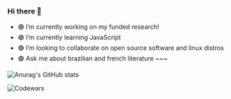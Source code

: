 ### Hi there 👋

- 🟣 I’m currently working on my funded research!
- 🟣 I’m currently learning JavaScript
- 🟣 I’m looking to collaborate on open source software and linux distros
- 🟣 Ask me about brazilian and french literature ~~~


![Anurag's GitHub stats](https://github-readme-stats.vercel.app/api?username=guisarria&show_icons=true&theme=aura)

![Codewars](https://www.codewars.com/users/guisarria/badges/micro)
